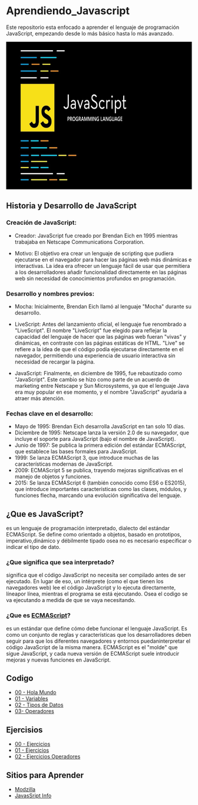 # Aprendiendo_Javascript
Este repositorio esta enfocado a aprender el lenguaje de programación JavaScript, empezando desde lo más básico hasta lo más avanzado.

<div align="center">
<img src="./Imagenes/images_9353691196_2f49650ed42b1-Para-que-e-usado-o-JavaScript.jpg" alt="JavaScript" width="900" height="400"/>
</div>

## Historia y Desarrollo de JavaScript

### Creación de JavaScript:

* Creador: JavaScript fue creado por Brendan Eich en 1995 mientras trabajaba en Netscape Communications Corporation.

* Motivo: El objetivo era crear un lenguaje de scripting que pudiera ejecutarse en el navegador para hacer las páginas web más dinámicas e interactivas. La idea era ofrecer un lenguaje fácil de usar que permitiera a los desarrolladores añadir funcionalidad directamente en las páginas web sin necesidad de conocimientos profundos en programación.

### Desarrollo y nombres previos:

*  Mocha: Inicialmente, Brendan Eich llamó al lenguaje "Mocha" durante su desarrollo.

*   LiveScript: Antes del lanzamiento oficial, el lenguaje fue renombrado a "LiveScript". El nombre "LiveScript" fue elegido para reflejar la capacidad del lenguaje de hacer que las páginas web fueran "vivas" y dinámicas, en contraste con las páginas estáticas de HTML. "Live" se refiere a la idea de que el código podía ejecutarse directamente en el navegador, permitiendo una experiencia de usuario interactiva sin necesidad de recargar la página.

*  JavaScript: Finalmente, en diciembre de 1995, fue rebautizado como "JavaScript". Este cambio se hizo como parte de un acuerdo de marketing entre Netscape y Sun Microsystems, ya que el lenguaje Java era muy popular en ese momento, y el nombre "JavaScript" ayudaría a atraer más atención.

### Fechas clave en el desarrollo:

* Mayo de 1995: Brendan Eich desarrolla JavaScript en tan solo 10 días.
* Diciembre de 1995: Netscape lanza la versión 2.0 de su navegador, que incluye el soporte para JavaScript (bajo el nombre de JavaScript).
* Junio de 1997: Se publica la primera edición del estándar ECMAScript, que establece las bases formales para JavaScript.
* 1999: Se lanza ECMAScript 3, que introduce muchas de las características modernas de JavaScript.
* 2009: ECMAScript 5 se publica, trayendo mejoras significativas en el manejo de objetos y funciones.
* 2015: Se lanza ECMAScript 6 (también conocido como ES6 o ES2015), que introduce importantes características como las clases, módulos, y funciones flecha, marcando una evolución significativa del lenguaje.



## ¿Que es JavaScript?
es un lenguaje de programación interpretado, dialecto del estándar ECMAScript. Se define como orientado a objetos,​ basado en prototipos, imperativo,dinámico y débilmente tipado osea no es necesario especificar o indicar el tipo de dato.

### ¿Que significa que sea interpretado?
significa que el código JavaScript no necesita ser compilado antes de ser ejecutado. En lugar de eso, un intérprete (como el que tienen los navegadores web) lee el código JavaScript y lo ejecuta directamente, líneapor línea, mientras el programa se está ejecutando. Osea el codigo se va ejecutando a medida de que se vaya necesitando.

### ¿Que es [ECMAScript](https://es.wikipedia.org/wiki/ECMAScript)?
es un estándar que define cómo debe funcionar el lenguaje JavaScript. Es como un conjunto de reglas y características que los desarrolladores deben seguir para que los diferentes navegadores y entornos puedaninterpretar el código JavaScript de la misma manera. ECMAScript es el "molde" que sigue JavaScript, y cada nueva versión de ECMAScript suele introducir mejoras y nuevas funciones en JavaScript.



## Codigo

* [00 - Hola Mundo](./Basico/00-helloworld.js)
* [01 - Variables](./Basico/01-variables.js)
* [02 - Tipos de Datos](./Basico/02-tiposDatos.js)
* [03- Operadores](./Basico/03-operadores.js)

## Ejercisios

* [00 - Ejercicios](./Ejercisios/00-ejercisio.txt)
* [01 - Ejercicios](./Ejercisios/01-ejercisio.txt)
* [02 - Ejercicios Operadores](./Ejercisios/02-ejercisio-operadores.txt)


## Sitios para Aprender

* [Modzilla](https://developer.mozilla.org/es/docs/Web/JavaScript)
* [JavasSript Info](https://javascript.info/)